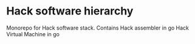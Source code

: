 # Hack software hierarchy
Monorepo for Hack software stack. Contains
Hack assembler in go
Hack Virtual Machine in go
